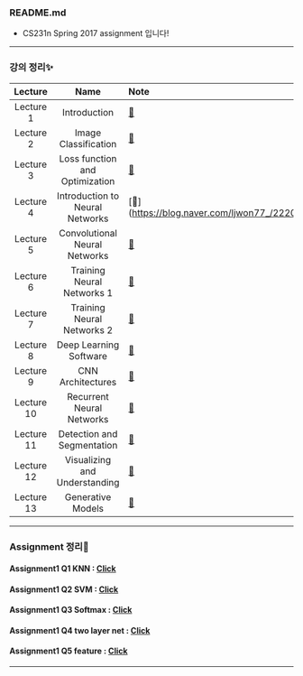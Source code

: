 ### README.md

 - CS231n Spring 2017 assignment 입니다!  
 
 ***
 ### 강의 정리✨
|__Lecture__|__Name__|__Note__|
|:---:|:---:|:---|
|Lecture 1|Introduction|[📖](https://blog.naver.com/ljwon77_/222032524072)|
|Lecture 2|Image Classification|[📖](https://blog.naver.com/ljwon77_/222037832826)|
|Lecture 3|Loss function and Optimization|[📖](https://blog.naver.com/ljwon77_/222046271960)|
|Lecture 4|Introduction to Neural Networks|[📖](https://blog.naver.com/ljwon77_/222052114083:|
|Lecture 5|Convolutional Neural Networks|[📖](https://blog.naver.com/ljwon77_/222062160370)|
|Lecture 6|Training Neural Networks 1|[📖](https://blog.naver.com/ljwon77_/222070385083)|
|Lecture 7|Training Neural Networks 2|[📖](https://blog.naver.com/ljwon77_/222073819029)|
|Lecture 8|Deep Learning Software|[📖](https://blog.naver.com/ljwon77_/222206614144)|
|Lecture 9|CNN Architectures|[📖](https://blog.naver.com/ljwon77_/222207853818)|
|Lecture 10|Recurrent Neural Networks|[📖](https://blog.naver.com/ljwon77_/222208939587)|
|Lecture 11|Detection and Segmentation|[📖](https://blog.naver.com/ljwon77_/222218454848)|
|Lecture 12|Visualizing and Understanding|[📖](https://blog.naver.com/ljwon77_/222220046525)|
|Lecture 13|Generative Models|[📖](https://blog.naver.com/ljwon77_/222221257434)|
 ***

 
 ### Assignment 정리💫
 #### Assignment1 Q1 KNN : [Click](https://blog.naver.com/ljwon77_/222139197263)
 #### Assignment1 Q2 SVM : [Click](https://blog.naver.com/ljwon77_/222139728144)
 #### Assignment1 Q3 Softmax : [Click](https://blog.naver.com/ljwon77_/222139994988)
 #### Assignment1 Q4 two layer net : [Click](https://blog.naver.com/ljwon77_/222140068840)
 #### Assignment1 Q5 feature : [Click](https://blog.naver.com/ljwon77_/222140131404)
 ***
